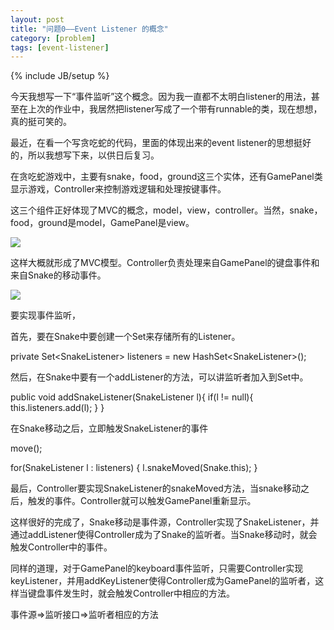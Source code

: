 ```yaml
---
layout: post
title: "问题0——Event Listener 的概念"
category: [problem]
tags: [event-listener]
---
```

{% include JB/setup %}


今天我想写一下“事件监听”这个概念。因为我一直都不太明白listener的用法，甚至在上次的作业中，我居然把listener写成了一个带有runnable的类，现在想想，真的挺可笑的。

最近，在看一个写贪吃蛇的代码，里面的体现出来的event listener的思想挺好的，所以我想写下来，以供日后复习。

在贪吃蛇游戏中，主要有snake，food，ground这三个实体，还有GamePanel类显示游戏，Controller来控制游戏逻辑和处理按键事件。

这三个组件正好体现了MVC的概念，model，view，controller。当然，snake，food，ground是model，GamePanel是view。

![](https://lh3.googleusercontent.com/-_ZjwXTEXNPU/TYCA8_PHtFI/AAAAAAAAAH8/6SdAHlIbwtA/s640/0_1291978371BOIV.jpg)

这样大概就形成了MVC模型。Controller负责处理来自GamePanel的键盘事件和来自Snake的移动事件。

![](https://lh4.googleusercontent.com/-Go0xZBfsSlk/TYCA9eIWvjI/AAAAAAAAAIA/nUHwdxWXtr8/s640/0_12919787264KO3.jpg)

要实现事件监听，

首先，要在Snake中要创建一个Set来存储所有的Listener。

private Set&lt;SnakeListener&gt; listeners = new HashSet&lt;SnakeListener&gt;();

然后，在Snake中要有一个addListener的方法，可以讲监听者加入到Set中。

public void addSnakeListener(SnakeListener l){ 		if(l != null){ 			this.listeners.add(l); 		} 	}

在Snake移动之后，立即触发SnakeListener的事件

move();

for(SnakeListener l : listeners) { 		l.snakeMoved(Snake.this); 	}

最后，Controller要实现SnakeListener的snakeMoved方法，当snake移动之后，触发的事件。Controller就可以触发GamePanel重新显示。

这样很好的完成了，Snake移动是事件源，Controller实现了SnakeListener，并通过addListener使得Controller成为了Snake的监听者。当Snake移动时，就会触发Controller中的事件。

同样的道理，对于GamePanel的keyboard事件监听，只需要Controller实现keyListener，并用addKeyListener使得Controller成为GamePanel的监听者，这样当键盘事件发生时，就会触发Controller中相应的方法。

事件源=&gt;监听接口=&gt;监听者相应的方法
